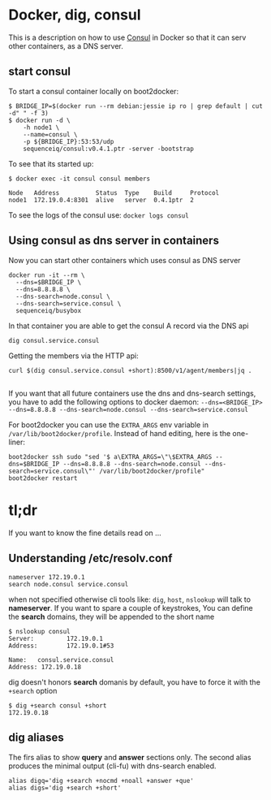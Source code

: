 # Docker, dig, consul

This is a description on how to use [Consul](https://www.consul.io) in Docker so that it can serv other containers,
as a DNS server.

## start consul

To start a consul container locally on boot2docker:
```
$ BRIDGE_IP=$(docker run --rm debian:jessie ip ro | grep default | cut -d" " -f 3)
$ docker run -d \
    -h node1 \
    --name=consul \
    -p ${BRIDGE_IP}:53:53/udp 
    sequenceiq/consul:v0.4.1.ptr -server -bootstrap
```

To see that its started up:
```
$ docker exec -it consul consul members

Node   Address          Status  Type    Build     Protocol
node1  172.19.0.4:8301  alive   server  0.4.1ptr  2
```

To see the logs of the consul use: `docker logs consul`

## Using consul as dns server in containers

Now you can start other containers which uses consul as DNS server 
```
docker run -it --rm \
  --dns=$BRIDGE_IP \
  --dns=8.8.8.8 \
  --dns-search=node.consul \
  --dns-search=service.consul \
  sequenceiq/busybox
```

In that container you are able to get the consul A record via the DNS api
```
dig consul.service.consul
```

Getting the members via the HTTP api:
```
curl $(dig consul.service.consul +short):8500/v1/agent/members|jq .
```

##

If you want that all future containers use the dns and dns-search settings, you have to add the 
following options to docker daemon:
`--dns=<BRIDGE_IP> --dns=8.8.8.8 --dns-search=node.consul --dns-search=service.consul`

For boot2docker you can use the `EXTRA_ARGS` env variable in `/var/lib/boot2docker/profile`. Instead of
hand editing, here is the one-liner:
```
boot2docker ssh sudo "sed '$ a\EXTRA_ARGS=\"\$EXTRA_ARGS --dns=$BRIDGE_IP --dns=8.8.8.8 --dns-search=node.consul --dns-search=service.consul\"' /var/lib/boot2docker/profile"
boot2docker restart
```

# tl;dr

If you want to know the fine details read on ...

## Understanding /etc/resolv.conf

```
nameserver 172.19.0.1
search node.consul service.consul
```

when not specified otherwise cli tools like: `dig`, `host`, `nslookup` will talk to **nameserver**.
If you want to spare a couple of keystrokes, You can define the **search** domains, they will be appended to
the short name

```
$ nslookup consul
Server:         172.19.0.1
Address:        172.19.0.1#53

Name:   consul.service.consul
Address: 172.19.0.18
```

dig doesn't honors **search** domanis by default, you have to force it with the `+search` option

```
$ dig +search consul +short
172.19.0.18
```

## dig aliases

The firs alias to show **query** and **answer** sections only.
The second alias produces the minimal output (cli-fu) with dns-search enabled.
```
alias digq='dig +search +nocmd +noall +answer +que'
alias digs='dig +search +short'
```

